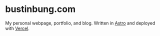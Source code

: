 # bustinbung.com

My personal webpage, portfolio, and blog. Written in [Astro](https://astro.build) and deployed with [Vercel](https://vercel.com).
